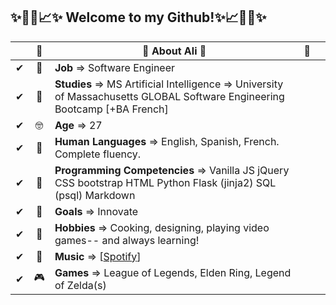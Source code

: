 ﻿
## ✨📌📍📈✨ Welcome to my Github!✨📈📍📌✨



<!-- 🎆About Me🎆
----------------->

|    |🎀|   🎀 About Ali 🎀   |🎀|   |
| --- |   :----: | --- |:----| --- |
|✔|🤑 | **Job**  => Software Engineer|||
|✔|🧐| **Studies** => MS Artificial Intelligence => University of Massachusetts GLOBAL Software Engineering Bootcamp [+BA French]|||
|✔|🤓|**Age** => 27|||
|✔|👻|**Human Languages** => English, Spanish, French. Complete fluency.|||
|✔|👾|**Programming Competencies** => Vanilla JS jQuery CSS bootstrap HTML Python Flask (jinja2) SQL (psql) Markdown|||
|✔|🥅|**Goals** => Innovate |||
|✔|🧩|**Hobbies** => Cooking, designing, playing video games-- and always learning!|||
|✔|🎵|**Music** => [[Spotify](https://open.spotify.com/user/woodenchimp?si=cc55d2e714184924)]|||
|✔|🎮|**Games** => League of Legends, Elden Ring, Legend of Zelda(s)   |||


<!--- 🤑 **Job** > Licensed Insurance Agent, aspiring dev!
- 🧐 **Studies** > BA in French, English minor. Current UMASS Global Software Engineering program student!
- 🤓 **Age** > 27
- 👻 **Human Languages** > English, Spanish, French. Complete fluency.
- 👾 **Programming Languages** > Vanilla JS jQuery CSS bootstrap HTML Python Flask (jinja2) SQL (psql) Markdown
- 🥅 **Goals** > Become a full-time software engineer! Develop marketable, scaleable Ecommerce solutions.
- 🧩 **Hobbies** > Cooking, designing, playing video games-- and always learning!
- 🎵 **Music** > [[Spotify](https://open.spotify.com/user/woodenchimp?si=cc55d2e714184924)]
- 🎮 **Games** > League of Legends, Elden Ring-->
